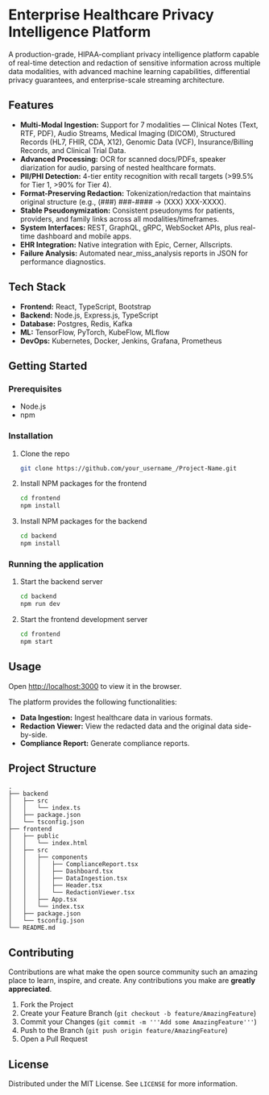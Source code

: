# Enterprise Healthcare Privacy Intelligence Platform

A production-grade, HIPAA-compliant privacy intelligence platform capable of real-time detection and redaction of sensitive information across multiple data modalities, with advanced machine learning capabilities, differential privacy guarantees, and enterprise-scale streaming architecture.

## Features

- **Multi-Modal Ingestion:** Support for 7 modalities — Clinical Notes (Text, RTF, PDF), Audio Streams, Medical Imaging (DICOM), Structured Records (HL7, FHIR, CDA, X12), Genomic Data (VCF), Insurance/Billing Records, and Clinical Trial Data.
- **Advanced Processing:** OCR for scanned docs/PDFs, speaker diarization for audio, parsing of nested healthcare formats.
- **PII/PHI Detection:** 4-tier entity recognition with recall targets (>99.5% for Tier 1, >90% for Tier 4).
- **Format-Preserving Redaction:** Tokenization/redaction that maintains original structure (e.g., (###) ###-#### → (XXX) XXX-XXXX).
- **Stable Pseudonymization:** Consistent pseudonyms for patients, providers, and family links across all modalities/timeframes.
- **System Interfaces:** REST, GraphQL, gRPC, WebSocket APIs, plus real-time dashboard and mobile apps.
- **EHR Integration:** Native integration with Epic, Cerner, Allscripts.
- **Failure Analysis:** Automated near_miss_analysis reports in JSON for performance diagnostics.

## Tech Stack

- **Frontend:** React, TypeScript, Bootstrap
- **Backend:** Node.js, Express.js, TypeScript
- **Database:** Postgres, Redis, Kafka
- **ML:** TensorFlow, PyTorch, KubeFlow, MLflow
- **DevOps:** Kubernetes, Docker, Jenkins, Grafana, Prometheus

## Getting Started

### Prerequisites

- Node.js
- npm

### Installation

1. Clone the repo
   ```sh
   git clone https://github.com/your_username_/Project-Name.git
   ```
2. Install NPM packages for the frontend
   ```sh
   cd frontend
   npm install
   ```
3. Install NPM packages for the backend
   ```sh
   cd backend
   npm install
   ```

### Running the application

1. Start the backend server
   ```sh
   cd backend
   npm run dev
   ```
2. Start the frontend development server
   ```sh
   cd frontend
   npm start
   ```

## Usage

Open [http://localhost:3000](http://localhost:3000) to view it in the browser.

The platform provides the following functionalities:
- **Data Ingestion:** Ingest healthcare data in various formats.
- **Redaction Viewer:** View the redacted data and the original data side-by-side.
- **Compliance Report:** Generate compliance reports.

## Project Structure

```
.
├── backend
│   ├── src
│   │   └── index.ts
│   ├── package.json
│   └── tsconfig.json
├── frontend
│   ├── public
│   │   └── index.html
│   ├── src
│   │   ├── components
│   │   │   ├── ComplianceReport.tsx
│   │   │   ├── Dashboard.tsx
│   │   │   ├── DataIngestion.tsx
│   │   │   ├── Header.tsx
│   │   │   └── RedactionViewer.tsx
│   │   ├── App.tsx
│   │   └── index.tsx
│   ├── package.json
│   └── tsconfig.json
└── README.md
```

## Contributing

Contributions are what make the open source community such an amazing place to learn, inspire, and create. Any contributions you make are **greatly appreciated**.

1. Fork the Project
2. Create your Feature Branch (`git checkout -b feature/AmazingFeature`)
3. Commit your Changes (`git commit -m '''Add some AmazingFeature'''`)
4. Push to the Branch (`git push origin feature/AmazingFeature`)
5. Open a Pull Request

## License

Distributed under the MIT License. See `LICENSE` for more information.
